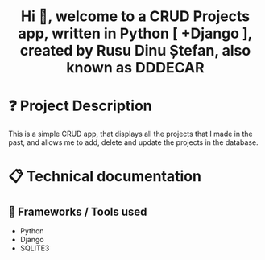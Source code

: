 <h1 align="center">Hi 👋, welcome to a CRUD Projects app, written in Python [ +Django ], created by Rusu Dinu Ștefan, also known as DDDECAR</h1>

# ❓ Project Description

This is a simple CRUD app, that displays all the projects that I made in the past, and allows me to add, delete and
update the projects in the database.

# 📋 Technical documentation

## 🧰 Frameworks / Tools used

* Python
* Django
* SQLITE3
